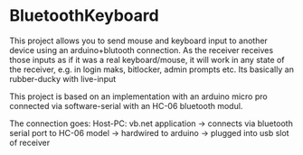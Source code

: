 # BluetoothKeyboard
This project allows you to send mouse and keyboard input to another device using an arduino+blutooth connection.
As the receiver receives those inputs as if it was a real keyboard/mouse, it will work in any state of the receiver, e.g. in login maks, bitlocker, admin prompts etc.
Its basically an rubber-ducky with live-input

This project is based on an implementation with an arduino micro pro connected via software-serial with an HC-06 bluetooth modul.

The connection goes: Host-PC: vb.net application -> connects via bluetooth serial port to HC-06 model -> hardwired to arduino -> plugged into usb slot of receiver
